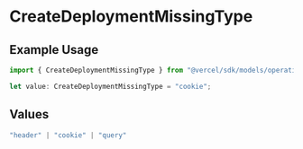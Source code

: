 # CreateDeploymentMissingType

## Example Usage

```typescript
import { CreateDeploymentMissingType } from "@vercel/sdk/models/operations";

let value: CreateDeploymentMissingType = "cookie";
```

## Values

```typescript
"header" | "cookie" | "query"
```